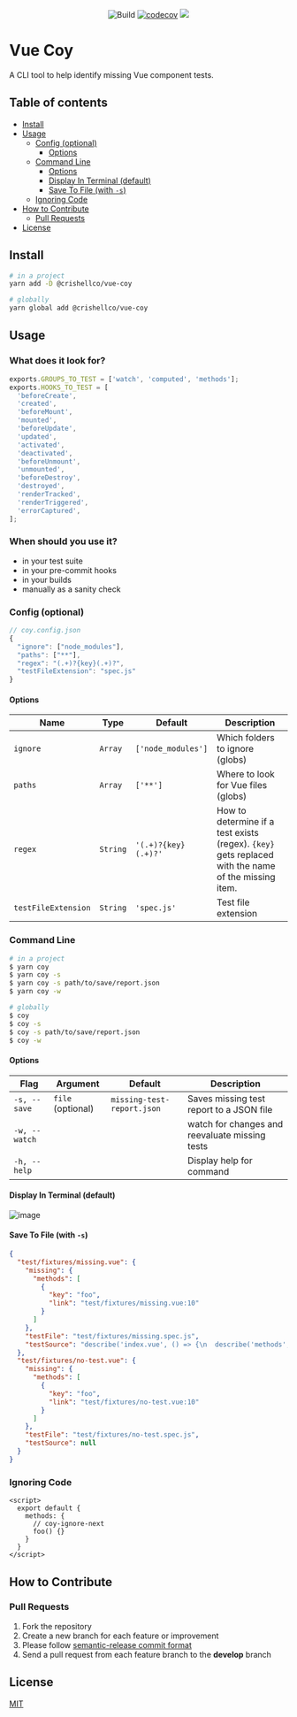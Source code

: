 <p align="center">
  <img src="https://github.com/crishellco/vue-coy/workflows/Build/badge.svg" alt="Build">
  <a href="https://codecov.io/gh/crishellco/vue-coy"><img src="https://codecov.io/gh/crishellco/vue-coy/branch/master/graph/badge.svg?token=M7N86U5GF7" alt="codecov"></a>
  <a href="https://codeclimate.com/github/crishellco/vue-coy/maintainability"><img src="https://api.codeclimate.com/v1/badges/ca1e6a9e7fe67a750024/maintainability" /></a>
  <br>
</p>

# Vue Coy

A CLI tool to help identify missing Vue component tests.

## Table of contents

*   [Install](#install)
*   [Usage](#usage)
    *   [Config (optional)](#config-optional)
        *   [Options](#options)
    *   [Command Line](#command-line)
        *   [Options](#options-1)
        *   [Display In Terminal (default)](#display-in-terminal-default)
        *   [Save To File (with `-s`)](#save-to-file-with--s)
    *   [Ignoring Code](#ignoring-code)
*   [How to Contribute](#how-to-contribute)
    *   [Pull Requests](#pull-requests)
*   [License](#license)

## Install

```bash
# in a project
yarn add -D @crishellco/vue-coy

# globally 
yarn global add @crishellco/vue-coy
```

## Usage

### What does it look for?

```js
exports.GROUPS_TO_TEST = ['watch', 'computed', 'methods'];
exports.HOOKS_TO_TEST = [
  'beforeCreate',
  'created',
  'beforeMount',
  'mounted',
  'beforeUpdate',
  'updated',
  'activated',
  'deactivated',
  'beforeUnmount',
  'unmounted',
  'beforeDestroy',
  'destroyed',
  'renderTracked',
  'renderTriggered',
  'errorCaptured',
];
```

### When should you use it?

*   in your test suite
*   in your pre-commit hooks
*   in your builds
*   manually as a sanity check

### Config (optional)

```js
// coy.config.json
{
  "ignore": ["node_modules"],
  "paths": ["**"], 
  "regex": "(.+)?{key}(.+)?", 
  "testFileExtension": "spec.js" 
}
```

#### Options

| Name                | Type     | Default             | Description                                                                                         |
|---------------------|----------|---------------------|-----------------------------------------------------------------------------------------------------|
| `ignore`            | `Array`  | `['node_modules']`  | Which folders to ignore (globs)                                                                     |
| `paths`             | `Array`  | `['**']`            | Where to look for Vue files (globs)                                                                 |
| `regex`             | `String` | `'(.+)?{key}(.+)?'` | How to determine if a test exists (regex). `{key}` gets replaced with the name of the missing item. |
| `testFileExtension` | `String` | `'spec.js'`         | Test file extension                                                                                 |

### Command Line

```bash
# in a project
$ yarn coy 
$ yarn coy -s
$ yarn coy -s path/to/save/report.json
$ yarn coy -w

# globally 
$ coy 
$ coy -s
$ coy -s path/to/save/report.json
$ coy -w
```

#### Options

| Flag          | Argument          | Default                    | Description                                    |
|---------------|-------------------|----------------------------|------------------------------------------------|
| `-s, --save`  | `file` (optional) | `missing-test-report.json` | Saves missing test report to a JSON file       |
| `-w, --watch` |                   |                            | watch for changes and reevaluate missing tests |
| `-h, --help`  |                   |                            | Display help for command                       |

#### Display In Terminal (default)

![image](https://user-images.githubusercontent.com/1878509/209883989-30dc37fd-082e-49d3-a148-c0c451310b18.png)

#### Save To File (with `-s`)

```json
{
  "test/fixtures/missing.vue": {
    "missing": {
      "methods": [
        {
          "key": "foo",
          "link": "test/fixtures/missing.vue:10"
        }
      ]
    },
    "testFile": "test/fixtures/missing.spec.js",
    "testSource": "describe('index.vue', () => {\n  describe('methods', () => {});\n});\n"
  },
  "test/fixtures/no-test.vue": {
    "missing": {
      "methods": [
        {
          "key": "foo",
          "link": "test/fixtures/no-test.vue:10"
        }
      ]
    },
    "testFile": "test/fixtures/no-test.spec.js",
    "testSource": null
  }
}
```

### Ignoring Code

```vue
<script>
  export default {
    methods: {
      // coy-ignore-next
      foo() {}
    }
  }
</script>
```

## How to Contribute

### Pull Requests

1.  Fork the repository
2.  Create a new branch for each feature or improvement
3.  Please follow [semantic-release commit format](https://semantic-release.gitbook.io/semantic-release/#commit-message-format)
4.  Send a pull request from each feature branch to the **develop** branch

## License

[MIT](http://opensource.org/licenses/MIT)
